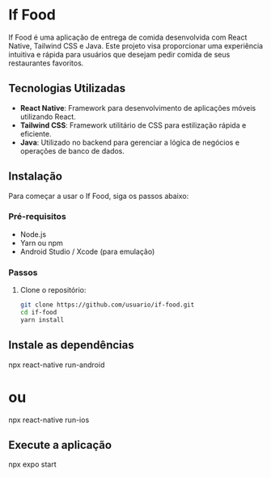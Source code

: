 # If Food

If Food é uma aplicação de entrega de comida desenvolvida com React Native, Tailwind CSS e Java. Este projeto visa proporcionar uma experiência intuitiva e rápida para usuários que desejam pedir comida de seus restaurantes favoritos.

## Tecnologias Utilizadas

- **React Native**: Framework para desenvolvimento de aplicações móveis utilizando React.
- **Tailwind CSS**: Framework utilitário de CSS para estilização rápida e eficiente.
- **Java**: Utilizado no backend para gerenciar a lógica de negócios e operações de banco de dados.

## Instalação

Para começar a usar o If Food, siga os passos abaixo:

### Pré-requisitos

- Node.js
- Yarn ou npm
- Android Studio / Xcode (para emulação)

### Passos

1. Clone o repositório:

   ```bash
   git clone https://github.com/usuario/if-food.git
   cd if-food
   yarn install
   
## Instale as dependências
npx react-native run-android
# ou
npx react-native run-ios

## Execute a aplicação 
npx expo start


